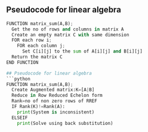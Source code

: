 ## Pseudocode for linear algebra
```python
FUNCTION matrix_sum(A,B);
  Get the no of rows and columns in matrix A
  Create an empty matrix C with same dimension 
  FOR each row i;
    FOR each column j;
      Set C[i][j] to the sum of A[i][j] and B[i][j]
  Return the matrix C
END FUNCTION

## Pseudocode for linear algebra
```python
FUNCTION matrix_sum(A,B);
  Create Augmented matrix:K=[A|B]
  Reduce in Row Reduced Echelon form
  Rank=no of non zero rows of RREF
  IF Rank(K)!=Rank(A):
    print(System is inconsistent)
  ELSEIF
    print(Solve using back substitution)   
